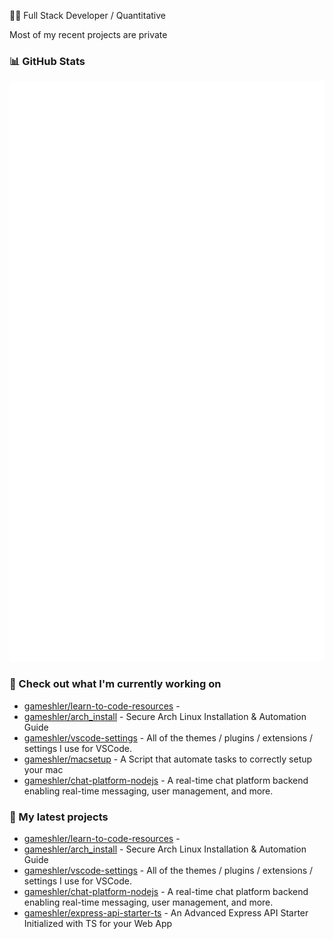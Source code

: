 👨‍💻 Full Stack Developer / Quantitative<br/>

Most of my recent projects are private

### 📊 GitHub Stats

<p align="left"><img src="https://raw.githubusercontent.com/gameshler/gameshler/main/github-metrics.svg" /></p>

### 👷 Check out what I'm currently working on

- [gameshler/learn-to-code-resources](https://github.com/gameshler/learn-to-code-resources) - 
- [gameshler/arch_install](https://github.com/gameshler/arch_install) - Secure Arch Linux Installation &amp; Automation Guide
- [gameshler/vscode-settings](https://github.com/gameshler/vscode-settings) - All of the themes / plugins / extensions / settings I use for VSCode.
- [gameshler/macsetup](https://github.com/gameshler/macsetup) - A Script that automate tasks to correctly setup your mac  
- [gameshler/chat-platform-nodejs](https://github.com/gameshler/chat-platform-nodejs) - A real-time chat platform backend enabling real-time messaging, user management, and more.

### 🌱 My latest projects

- [gameshler/learn-to-code-resources](https://github.com/gameshler/learn-to-code-resources) - 
- [gameshler/arch_install](https://github.com/gameshler/arch_install) - Secure Arch Linux Installation &amp; Automation Guide
- [gameshler/vscode-settings](https://github.com/gameshler/vscode-settings) - All of the themes / plugins / extensions / settings I use for VSCode.
- [gameshler/chat-platform-nodejs](https://github.com/gameshler/chat-platform-nodejs) - A real-time chat platform backend enabling real-time messaging, user management, and more.
- [gameshler/express-api-starter-ts](https://github.com/gameshler/express-api-starter-ts) - An Advanced Express API Starter Initialized with TS for your Web App
